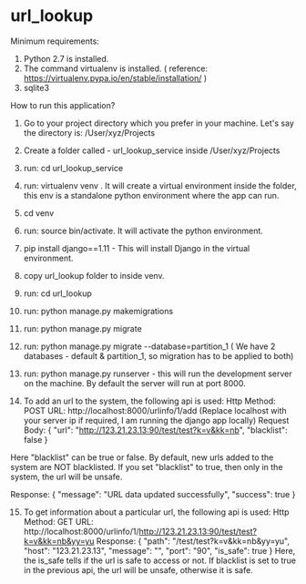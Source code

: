 # url_lookup
Minimum requirements:
1. Python 2.7 is installed.
2. The command virtualenv is installed. ( reference: https://virtualenv.pypa.io/en/stable/installation/ )
3. sqlite3

How to run this application?
1. Go to your project directory which you prefer in your machine. Let's say the directory is: /User/xyz/Projects
2. Create a folder called - url_lookup_service inside /User/xyz/Projects
3. run: cd url_lookup_service
4. run: virtualenv venv . It will create a virtual environment inside the folder, this env is a standalone python environment where the app can run.
5. cd venv
6. run: source bin/activate. It will activate the python environment.
7. pip install django==1.11 - This will install Django in the virtual environment.
8. copy url_lookup folder to inside venv.
9. run: cd url_lookup
10. run: python manage.py makemigrations
11. run: python manage.py migrate
12. run: python manage.py migrate --database=partition_1 ( We have 2 databases - default & partition_1, so migration has to be applied to both)
13. run: python manage.py runserver - this will run the development server on the machine. By default the server will run at port 8000.

14. To add an url to the system, the following api is used:
Http Method: POST
URL: http://localhost:8000/urlinfo/1/add (Replace localhost with your server ip if required, I am running the django app locally)
Request Body:
{
	"url": "http://123.21.23.13:90/test/test?k=v&kk=nb",
	"blacklist": false
}

Here "blacklist" can be true or false. By default, new urls added to the system are NOT blacklisted. If you set "blacklist" to true, then only in the system, the url will be unsafe.

Response:
{
	"message": "URL data updated successfully",
	"success": true
}

15. To get information about a particular url, the following api is used:
Http Method: GET
URL: http://localhost:8000/urlinfo/1/http://123.21.23.13:90/test/test?k=v&kk=nb&yy=yu
Response:
{
	"path": "/test/test?k=v&kk=nb&yy=yu",
	"host": "123.21.23.13",
	"message": "",
	"port": "90",
	"is_safe": true
}
Here, the is_safe tells if the url is safe to access or not. If blacklist is set to true in the previous api, the url will be unsafe, otherwise it is safe.
